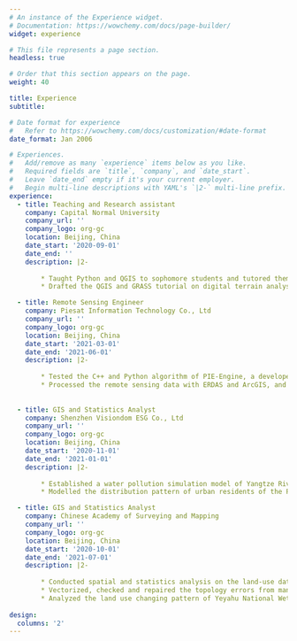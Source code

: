 ```yaml
---
# An instance of the Experience widget.
# Documentation: https://wowchemy.com/docs/page-builder/
widget: experience

# This file represents a page section.
headless: true

# Order that this section appears on the page.
weight: 40

title: Experience
subtitle:

# Date format for experience
#   Refer to https://wowchemy.com/docs/customization/#date-format
date_format: Jan 2006

# Experiences.
#   Add/remove as many `experience` items below as you like.
#   Required fields are `title`, `company`, and `date_start`.
#   Leave `date_end` empty if it's your current employer.
#   Begin multi-line descriptions with YAML's `|2-` multi-line prefix.
experience:
  - title: Teaching and Research assistant
    company: Capital Normal University
    company_url: ''
    company_logo: org-gc
    location: Beijing, China
    date_start: '2020-09-01'
    date_end: ''
    description: |2-
        
        * Taught Python and QGIS to sophomore students and tutored them to complete the assignments.
        * Drafted the QGIS and GRASS tutorial on digital terrain analysis.

  - title: Remote Sensing Engineer
    company: Piesat Information Technology Co., Ltd 
    company_url: ''
    company_logo: org-gc
    location: Beijing, China
    date_start: '2021-03-01'
    date_end: '2021-06-01'
    description: |2-
        
        * Tested the C++ and Python algorithm of PIE-Engine, a developed software of PIESAT.
        * Processed the remote sensing data with ERDAS and ArcGIS, and completed writing the user’s manual.
    
   
  - title: GIS and Statistics Analyst 
    company: Shenzhen Visiondom ESG Co., Ltd                                          
    company_url: ''
    company_logo: org-gc
    location: Beijing, China
    date_start: '2020-11-01'
    date_end: '2021-01-01'
    description: |2-
        
        * Established a water pollution simulation model of Yangtze River Delta region with ENVI and SPSS. 
        * Modelled the distribution pattern of urban residents of the Pearl Delta region with GIS and statistics methods. 

  - title: GIS and Statistics Analyst 
    company: Chinese Academy of Surveying and Mapping                                         
    company_url: ''
    company_logo: org-gc
    location: Beijing, China
    date_start: '2020-10-01'
    date_end: '2021-07-01'
    description: |2-
        
        * Conducted spatial and statistics analysis on the land-use data of Hefei city during 2017-2019 in ArcGIS, and completed summarizing reports. 
        * Vectorized, checked and repaired the topology errors from mangrove polygons of four provinces in ArcGIS.
        * Analyzed the land use changing pattern of Yeyahu National Wetland Park within 8 years with remote sensing and landscape analysis softwares. 
       
design:
  columns: '2'
---
```

